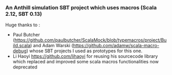 ### An Anthill simulation SBT project which uses macros (Scala 2.12, SBT 0.13)

Huge thanks to :
* Paul Butcher (https://github.com/paulbutcher/ScalaMock/blob/typemacros/project/Build.scala) and Adam Warski (https://github.com/adamw/scala-macro-debug) whose SBT projects I used as prototypes for this one.
* Li Haoyi https://github.com/lihaoyi for reusing his sourcecode library which replaced and improved some scala macros functionalities now deprecated